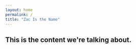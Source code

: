 ```yaml
---
layout: home
permalink: /
title: "Zac Is the Name"
---
```


## This is the content we're talking about.
